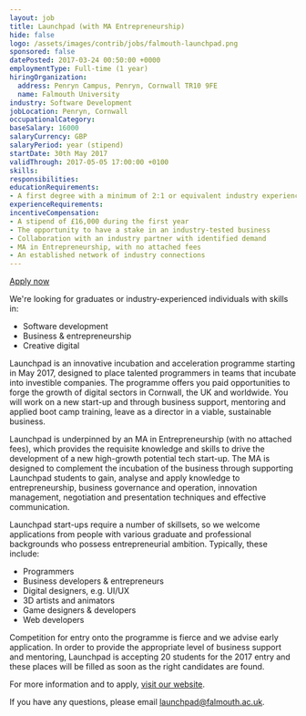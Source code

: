 ```yaml
---
layout: job
title: Launchpad (with MA Entrepreneurship)
hide: false
logo: /assets/images/contrib/jobs/falmouth-launchpad.png
sponsored: false
datePosted: 2017-03-24 00:50:00 +0000
employmentType: Full-time (1 year)
hiringOrganization:
  address: Penryn Campus, Penryn, Cornwall TR10 9FE
  name: Falmouth University
industry: Software Development
jobLocation: Penryn, Cornwall
occupationalCategory:
baseSalary: 16000
salaryCurrency: GBP
salaryPeriod: year (stipend)
startDate: 30th May 2017
validThrough: 2017-05-05 17:00:00 +0100
skills:
responsibilities:
educationRequirements:
- A first degree with a minimum of 2:1 or equivalent industry experience.
experienceRequirements:
incentiveCompensation:
- A stipend of £16,000 during the first year
- The opportunity to have a stake in an industry-tested business
- Collaboration with an industry partner with identified demand
- MA in Entrepreneurship, with no attached fees
- An established network of industry connections
---
```


[Apply now](http://falmouthlaunchpad.co.uk/)

We're looking for graduates or industry-experienced individuals with skills in:

- Software development
- Business & entrepreneurship
- Creative digital

Launchpad is an innovative incubation and acceleration programme starting in May 2017, designed to place talented programmers in teams that incubate into investible companies. The programme offers you paid opportunities to forge the growth of digital sectors in Cornwall, the UK and worldwide. You will work on a new start-up and through business support, mentoring and applied boot camp training, leave as a director in a viable, sustainable business.

Launchpad is underpinned by an MA in Entrepreneurship (with no attached fees), which provides the requisite knowledge and skills to drive the development of a new high-growth potential tech start-up. The MA is designed to complement the incubation of the business through supporting Launchpad students to gain, analyse and apply knowledge to entrepreneurship, business governance and operation, innovation management, negotiation and presentation techniques and effective communication.

Launchpad start-ups require a number of skillsets, so we welcome applications from people with various graduate and professional backgrounds who possess entrepreneurial ambition. Typically, these include:

- Programmers
- Business developers & entrepreneurs
- Digital designers, e.g. UI/UX
- 3D artists and animators
- Game designers & developers
- Web developers

Competition for entry onto the programme is fierce and we advise early application. In order to provide the appropriate level of business support and mentoring, Launchpad is accepting 20 students for the 2017 entry and these places will be filled as soon as the right candidates are found.

For more information and to apply, [visit our website](http://falmouthlaunchpad.co.uk/).

If you have any questions, please email [launchpad@falmouth.ac.uk](mailto:launchpad@falmouth.ac.uk).
